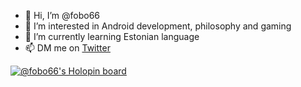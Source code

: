 - 👋 Hi, I’m @fobo66
- 👀 I’m interested in Android development, philosophy and gaming
- 🌱 I’m currently learning Estonian language
- 📫 DM me on [Twitter](https://twitter.com/fobo66) 

[![@fobo66's Holopin board](https://holopin.io/api/user/board?user=fobo66)](https://holopin.io/@fobo66)

<!---
fobo66/fobo66 is a ✨ special ✨ repository because its `README.md` (this file) appears on your GitHub profile.
You can click the Preview link to take a look at your changes.
--->
